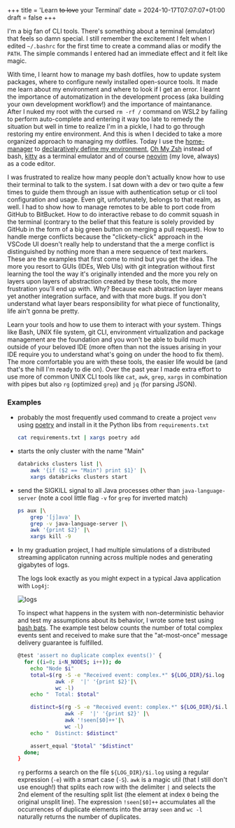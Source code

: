 +++
title = 'Learn ~~to love~~ your Terminal'
date = 2024-10-17T07:07:07+01:00
draft = false
+++

I'm a big fan of CLI tools. There's something about a terminal (emulator) that feels so damn special. I still remember the excitement I felt when I edited `~/.bashrc` for the first time to create a command alias or modify the `PATH`. The simple commands I entered had an immediate effect and it felt like magic.

With time, I learnt how to manage my bash dotfiles, how to update system packages, where to configure newly installed open-source tools. It made me learn about my environment and where to look if I get an error. I learnt the importance of automatization in the development process (aka building your own development workflow!) and the importance of maintanance. After I nuked my root with the cursed `rm -rf /` command on WSL2 by failing to perform auto-complete and entering it way too late to remedy the situation but well in time to realize I'm in a pickle, I had to go through restoring my entire environment. And this is when I decided to take a more organized approach to managing my dotfiles. Today I use the [home-manager](https://github.com/nix-community/home-manager) to [declaratively define my environment](https://github.com/Kristina-Pianykh/home-manager), [Oh My Zsh](https://ohmyz.sh/) instead of bash, [kitty](https://github.com/kovidgoyal/kitty) as a terminal emulator and of course [neovim](https://github.com/neovim/neovim) (my love, always) as a code editor.

I was frustrated to realize how many people don't actually know how to use their terminal to talk to the system. I sat down with a dev or two quite a few times to guide them through an issue with authentication setup or cli tool configuration and usage. Even git, unfortunately, belongs to that realm, as well. I had to show how to manage remotes to be able to port code from GitHub to BitBucket. How to do interactive rebase to do commit squash in the terminal (contrary to the belief that this feature is solely provided by GitHub in the form of a big green button on merging a pull request). How to handle merge conflicts because the "clickety-click" approach in the VSCode UI doesn't really help to understand that the a merge conflict is distinguished by nothing more than a mere sequence of text markers. These are the examples that first come to mind but you get the idea. The more you resort to GUIs (IDEs, Web UIs) with git integration without first learning the tool the way it's originally intended and the more you rely on layers upon layers of abstraction created by these tools, the more frustration you'll end up with. Why? Because each abstraction layer means yet another integration surface, and with that more bugs. If you don't understand what layer bears responsibility for what piece of functionality, life ain't gonna be pretty.

Learn your tools and how to use them to interact with your system. Things like Bash, UNIX file system, git CLI, environment virtualization and package management are the foundation and you won't be able to build much outside of your beloved IDE (more often than not the issues arising in your IDE require you to understand what's going on under the hood to fix them). The more comfortable you are with these tools, the easier life would be (and that's the hill I'm ready to die on). Over the past year I made extra effort to use more of common UNIX CLI tools like `cat`, `awk`, `grep`, `xargs` in combination with pipes but also `rg` (optimized `grep`) and `jq` (for parsing JSON).

### Examples

* probably the most frequently used command to create a project `venv` using [poetry](https://python-poetry.org/docs/) and install in it the Python libs from `requirements.txt`
    ```bash
    cat requirements.txt | xargs poetry add
    ```

* starts the only cluster with the name "Main"
    ```bash
    databricks clusters list |\
        awk '{if ($2 == "Main") print $1}' |\
        xargs databricks clusters start
    ```

* send the SIGKILL signal to all Java processes other than `java-language-server` (note a cool little flag `-v` for `grep` for inverted match)
    ```bash
    ps aux |\
        grep '[j]ava' |\
        grep -v java-language-server |\
        awk '{print $2}' |\
        xargs kill -9
    ```


* In my graduation project, I had multiple simulations of a distributed streaming applicaton running across multiple nodes and generating gigabytes of logs.

    The logs look exactly as you might expect in a typical Java application with `Log4j`:

    ![logs](/images/logs.png)

    To inspect what happens in the system with non-deterministic behavior and test my assumptions about its behavior, I wrote some test using [bash bats](https://github.com/bats-core/bats-core). The example test below counts the number of total complex events sent and received to make sure that the "at-most-once" message delivery guarantee is fulfilled.

    ```bash
    @test 'assert no duplicate complex events()' {
      for ((i=0; i<N_NODES; i++)); do
        echo "Node $i"
        total=$(rg -S -e "Received event: complex.*" ${LOG_DIR}/$i.log |\
                awk -F  '|' '{print $2}'|\
                wc -l)
        echo "  Total: $total"

        distinct=$(rg -S -e "Received event: complex.*" ${LOG_DIR}/$i.log |\
                   awk -F  '|' '{print $2}' |\
                   awk '!seen[$0]++'|\
                   wc -l)
        echo "  Distinct: $distinct"

        assert_equal "$total" "$distinct"
      done;
    }
    ```

    `rg` performs a search on the file `${LOG_DIR}/$i.log` using a regular expression (`-e`) with a smart case (`-S`). `awk` is a magic util (that I still don't use enough!) that splits each row with the delimiter `|` and selects the 2nd element of the resulting split list (the element at index `0` being the original unsplit line). The expression `!seen[$0]++` accumulates all the occurrences of duplicate elements into the array `seen` and `wc -l` naturally returns the number of duplicates.
